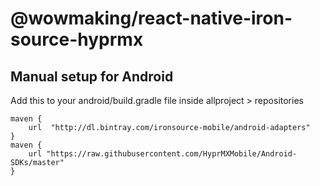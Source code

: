 # @wowmaking/react-native-iron-source-hyprmx

## Manual setup for Android
Add this to your android/build.gradle file inside allproject > repositories

```
maven {
    url  "http://dl.bintray.com/ironsource-mobile/android-adapters"
}
maven {
    url "https://raw.githubusercontent.com/HyprMXMobile/Android-SDKs/master"
}
```
